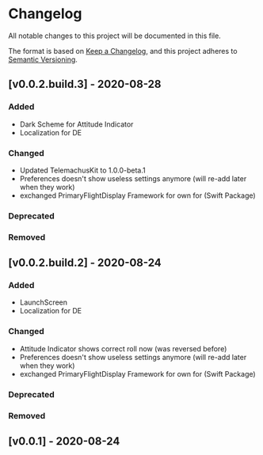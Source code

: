 # Changelog
All notable changes to this project will be documented in this file.

The format is based on [Keep a Changelog](https://keepachangelog.com/en/1.0.0/),
and this project adheres to [Semantic Versioning](https://semver.org/spec/v2.0.0.html).

## [v0.0.2.build.3] - 2020-08-28
### Added
- Dark Scheme for Attitude Indicator
- Localization for DE
### Changed
- Updated TelemachusKit to 1.0.0-beta.1
- Preferences doesn't show useless settings anymore (will re-add later when they work)
- exchanged PrimaryFlightDisplay Framework for own for (Swift Package)
### Deprecated
### Removed

## [v0.0.2.build.2] - 2020-08-24
### Added
- LaunchScreen
- Localization for DE
### Changed
- Attitude Indicator shows correct roll now (was reversed before)
- Preferences doesn't show useless settings anymore (will re-add later when they work)
- exchanged PrimaryFlightDisplay Framework for own for (Swift Package)
### Deprecated
### Removed

## [v0.0.1] - 2020-08-24
